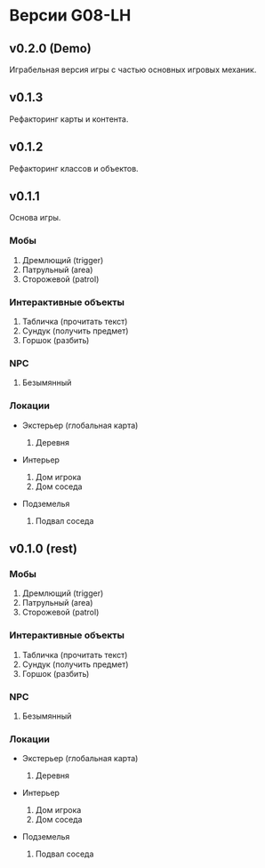 # Версии G08-LH

## v0.2.0 (Demo)

Играбельная версия игры с частью основных игровых механик.

## v0.1.3

Рефакторинг карты и контента.

## v0.1.2

Рефакторинг классов и объектов.

## v0.1.1

Основа игры.

### Мобы

1. Дремлющий (trigger)
2. Патрульный (area)
3. Сторожевой (patrol)

### Интерактивные объекты

1. Табличка (прочитать текст)
2. Сундук (получить предмет)
3. Горшок (разбить)

### NPC

1. Безымянный

### Локации

* Экстерьер (глобальная карта)
  1. Деревня

* Интерьер
  1. Дом игрока
  2. Дом соседа

* Подземелья
  1. Подвал соседа

## v0.1.0 (rest)

### Мобы

1. Дремлющий (trigger)
2. Патрульный (area)
3. Сторожевой (patrol)

### Интерактивные объекты

1. Табличка (прочитать текст)
2. Сундук (получить предмет)
3. Горшок (разбить)

### NPC

1. Безымянный

### Локации

* Экстерьер (глобальная карта)
  1. Деревня

* Интерьер
  1. Дом игрока
  2. Дом соседа

* Подземелья
  1. Подвал соседа
